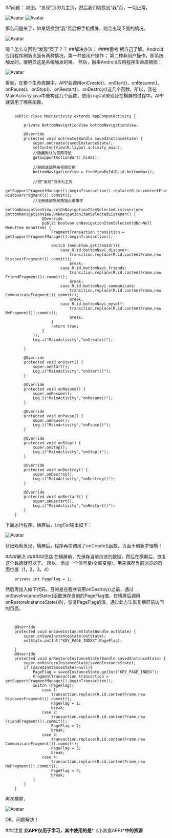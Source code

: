 ##问题：
如图，“发现”页即为主页，然后我们切换到“我”页，一切正常。
  
![Avatar](https://raw.githubusercontent.com/HdAlan/myBlogImages/master/App_Home_Page.png)
![Avatar](https://raw.githubusercontent.com/HdAlan/myBlogImages/master/App_Me_Page.png)  

那么问题来了，如果切换到“我”页后把手机横屏，则会出现下面的情况。  

![Avatar](https://raw.githubusercontent.com/HdAlan/myBlogImages/master/App_HengPing_Page.png)  

嗯？怎么又回到“发现”页了？？
##解决办法：
####思考
据自己了解，Android应用程序刷新页面有两种情况，第一种是用户操作；
第二种非用户操作，即系统触发的。很明显这是系统触发的咯。
然后，搬来Android应用程序生命周期图： 

![Avatar](https://raw.githubusercontent.com/HdAlan/myBlogImages/master/Android_Life_Circle.png)

看到，在整个生命周期中，APP会调用onCreate()、onStart()、onResume()、onPause()、onStop()、onRestart()、onDestroy()这几个函数。所以，我在MainActivity.java中重构这几个函数，使用LogCat来验证在横屏的过程中，APP就调用了哪些函数。  

```

	public class MainActivity extends AppCompatActivity {

	    private BottomNavigationView bottomNavigationView;
	
	    @Override
	    protected void onCreate(Bundle savedInstanceState) {
	        super.onCreate(savedInstanceState);
	        setContentView(R.layout.activity_main);
	        //隐藏默认的顶部导航
	        getSupportActionBar().hide();
	
	        //获取底部导航视图实例
	        bottomNavigationView = findViewById(R.id.bottomNavi);
	
	        //把“发现”页作为主页
	        getSupportFragmentManager().beginTransaction().replace(R.id.contentFrame,new DiscoverFragment()).commit();
	        //注册底部导航按钮点击事件
	        bottomNavigationView.setOnNavigationItemSelectedListener(new BottomNavigationView.OnNavigationItemSelectedListener() {
	            @Override
	            public boolean onNavigationItemSelected(@NonNull MenuItem menuItem) {
	                FragmentTransaction transition = getSupportFragmentManager().beginTransaction();
	
	                switch (menuItem.getItemId()){
	                    case R.id.bottomNavi_discover:
	                        transition.replace(R.id.contentFrame,new DiscoverFragment()).commit();
	                        break;
	                    case R.id.bottomNavi_friends:
	                        transition.replace(R.id.contentFrame,new FriendFragment()).commit();
	                        break;
	                    case R.id.bottomNavi_communicate:
	                        transition.replace(R.id.contentFrame,new CommunicateFragment()).commit();
	                        break;
	                    case R.id.bottomNavi_myself:
	                        transition.replace(R.id.contentFrame,new MeFragment()).commit();
	                        break;
	                }
	                return true;
	            }
	        });
	        Log.i("MainActivity","onCreate()");
	
	    }
	
	    @Override
	    protected void onStart() {
	        super.onStart();
	        Log.i("MainActivity","onStart()");
	    }
	
	    @Override
	    protected void onResume() {
	        super.onResume();
	        Log.i("MainActivity","onResume()");
	    }
	
	    @Override
	    protected void onPause() {
	        super.onPause();
	        Log.i("MainActivity","onPause()");
	    }
	
	    @Override
	    protected void onStop() {
	        super.onStop();
	        Log.i("MainActivity","onStop()");
	    }
	
	    @Override
	    protected void onDestroy() {
	        super.onDestroy();
	        Log.i("MainActivity","onDestroy()");
	    }
	
	    @Override
	    protected void onRestart() {
	        super.onRestart();
	        Log.i("MainActivity","onRestart()");
	    }
	}
```
  
下面运行程序，横屏后，LogCat输出如下：  

![Avatar](https://raw.githubusercontent.com/HdAlan/myBlogImages/master/LogCatLog.png)

仔细观察发现，横屏后，程序再次调用了onCreate()函数，页面不刷新才怪勒！

####解决
######思路
在横屏前，先保存当前浏览的数据，然后在横屏后，恢复这个数据就可以了。
所以，添加一个信号量(全局变量)，用来保存当前浏览的页面位置（1，2，3，4）  

```
	private int PageFlag = 1;
```

然后再加入如下代码，目的是在程序调用onDestroy()之前，通过onSaveInstanceState()函数保存当前的PageFlag值，在横屏后调用onRestoreInstanceState()时，恢复PageFlag的值，通过此方法恢复横屏前访问的页面。

```


	@Override
    protected void onSaveInstanceState(Bundle outState) {
        super.onSaveInstanceState(outState);
        outState.putInt("KEY_PAGE_INDEX",PageFlag);

    }
	@Override
    protected void onRestoreInstanceState(Bundle savedInstanceState) {
        super.onRestoreInstanceState(savedInstanceState);
        if (savedInstanceState!=null){
            PageFlag = savedInstanceState.getInt("KEY_PAGE_INDEX");
            FragmentTransaction transaction = getSupportFragmentManager().beginTransaction();
            switch (PageFlag){
                case 1:
                    transaction.replace(R.id.contentFrame,new DiscoverFragment()).commit();
                    PageFlag = 1;
                    break;
                case 2:
                    transaction.replace(R.id.contentFrame,new FriendFragment()).commit();
                    PageFlag = 2;
                    break;
                case 3:
                    transaction.replace(R.id.contentFrame,new CommunicateFragment()).commit();
                    PageFlag = 3;
                    break;
                case 4:
                    transaction.replace(R.id.contentFrame,new MeFragment()).commit();
                    PageFlag = 4;
                    break;
            }
        }
    }
```

再次横屏， 
 
![Avatar](https://raw.githubusercontent.com/HdAlan/myBlogImages/master/App_HengPing_Page2.png)  

OK，问题解决！

###注意
**此APP仅用于学习，其中使用的是***《小黑盒APP》***中的资源**